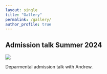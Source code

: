 ```yaml
---
layout: single
title: "Gallery"
permalink: /gallery/
author_profile: true
---
```

## Admission talk Summer 2024 

<img src="/SS talk with andrew.jpg" />

Deparmental admission talk with Andrew.
